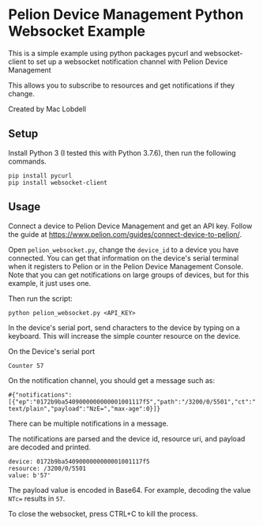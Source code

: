# Pelion Device Management Python Websocket Example

This is a simple example using python packages pycurl and websocket-client to set up a websocket notification channel with Pelion Device Management

This allows you to subscribe to resources and get notifications if they change.

Created by Mac Lobdell

## Setup

Install Python 3 (I tested this with Python 3.7.6), then run the following commands.

```
pip install pycurl
pip install websocket-client
```

## Usage

Connect a device to Pelion Device Management and get an API key. Follow the guide at https://www.pelion.com/guides/connect-device-to-pelion/.

Open `pelion_websocket.py`, change the `device_id` to a device you have connected. You can get that information on the device's serial terminal when it registers to Pelion or in the Pelion Device Management Console. Note that you can get notifications on large groups of devices, but for this example, it just uses one.

Then run the script:

`python pelion_websocket.py <API_KEY>`

In the device's serial port, send characters to the device by typing on a keyboard. This will increase the simple counter resource on the device.

On the Device's serial port

`Counter 57`

On the notification channel, you should get a message such as:

`#{"notifications":[{"ep":"0172b9ba5409000000000001001117f5","path":"/3200/0/5501","ct":"text/plain","payload":"NzE=","max-age":0}]}`

There can be multiple notifications in a message.

The notifications are parsed and the device id, resource uri, and payload are decoded and printed.

```
device: 0172b9ba5409000000000001001117f5
resource: /3200/0/5501
value: b'57'
```

The payload value is encoded in Base64. For example, decoding the value `NTc=` results in `57`.

To close the websocket, press CTRL+C to kill the process.
